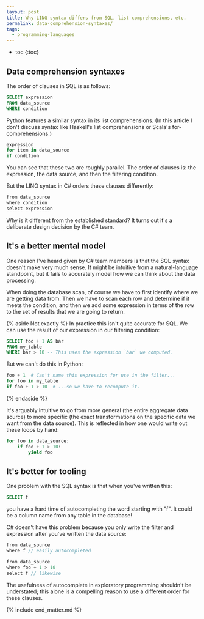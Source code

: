 ```yaml
---
layout: post
title: Why LINQ syntax differs from SQL, list comprehensions, etc.
permalink: data-comprehension-syntaxes/
tags:
  - programming-languages
---
```


 * toc
{:toc}

## Data comprehension syntaxes

The order of clauses in SQL is as follows:

```sql
SELECT expression
FROM data_source
WHERE condition
```

Python features a similar syntax in its list comprehensions. (In this article I
don't discuss syntax like Haskell's list comprehensions or Scala's
for-comprehensions.)

```python
expression
for item in data_source
if condition
```

You can see that these two are roughly parallel. The order of clauses is: the
expression, the data source, and then the filtering condition.

But the LINQ syntax in C# orders these clauses differently:

```cs
from data_source
where condition
select expression
```

Why is it different from the established standard? It turns out it's a
deliberate design decision by the C# team.

## It's a better mental model

One reason I've heard given by C# team members is that the SQL syntax doesn't
make very much sense. It might be intuitive from a natural-language standpoint,
but it fails to accurately model how we can think about the data processing.

When doing the database scan, of course we have to first identify where we are
getting data from. Then we have to scan each row and determine if it meets the
condition, and then we add some expression in terms of the row to the set of
results that we are going to return.

{% aside Not exactly %}
In practice this isn't quite accurate for SQL. We can use the result of our
expression in our filtering condition:

```sql
SELECT foo + 1 AS bar
FROM my_table
WHERE bar > 10 -- This uses the expression `bar` we computed.
```

But we can't do this in Python:

```python
foo + 1  # Can't name this expression for use in the filter...
for foo in my_table
if foo + 1 > 10  # ...so we have to recompute it.
```
{% endaside %}

It's arguably intuitive to go from more general (the entire aggregate data
source) to more specific (the exact transformations on the specific data we want
from the data source). This is reflected in how one would write out these loops
by hand:

```python
for foo in data_source:
    if foo + 1 > 10:
        yield foo
```

## It's better for tooling

One problem with the SQL syntax is that when you've written this:

```sql
SELECT f
```

you have a hard time of autocompleting the word starting with "f". It could be a
column name from any table in the database!

C# doesn't have this problem because you only write the filter and expression
after you've written the data source:

```cs
from data_source
where f // easily autocompleted

from data_source
where foo + 1 > 10
select f // likewise
```

The usefulness of autocomplete in exploratory programming shouldn't be
understated; this alone is a compelling reason to use a different order for
these clauses.

{% include end_matter.md %}
